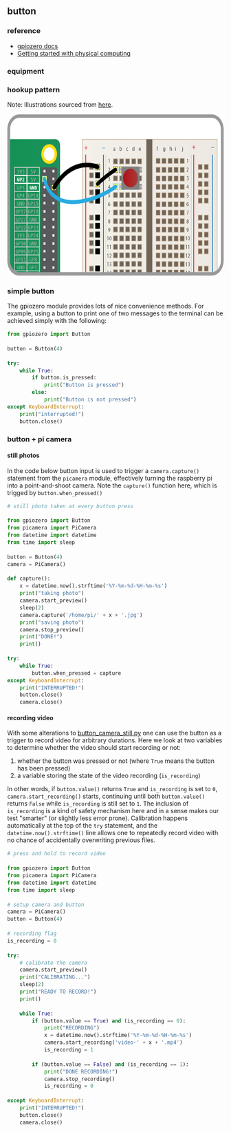 ## button

### reference
* [gpiozero docs](https://gpiozero.readthedocs.io/en/stable/)
* [Getting started with physical computing](https://www.raspberrypi.org/learning/physical-computing-with-python/worksheet/)


### equipment

### hookup pattern

Note: Illustrations sourced from [here](https://www.raspberrypi.org/learning/physical-computing-with-python/worksheet/).

<img src="/media/button.png" width="630" height="375">


### simple button

The gpiozero module provides lots of nice convenience methods. For example, using a button to print one of two messages to the terminal can be achieved simply with the following:

```python
from gpiozero import Button

button = Button(4)

try:
    while True:
        if button.is_pressed:
            print("Button is pressed")
        else:
            print("Button is not pressed")
except KeyboardInterrupt:
    print("interrupted!")
    button.close()

```


### button + pi camera

#### still photos

In the code below button input is used to trigger a `camera.capture()` statement from the `picamera` module, effectively turning the raspberry pi into a point-and-shoot camera. Note the `capture()` function here, which is trigged by `button.when_pressed()`

```python
# still photo taken at every button press

from gpiozero import Button
from picamera import PiCamera
from datetime import datetime
from time import sleep

button = Button(4)
camera = PiCamera()

def capture():
    x = datetime.now().strftime('%Y-%m-%d-%H-%m-%s')
    print("taking photo")
    camera.start_preview()
    sleep(2)
    camera.capture('/home/pi/' + x + '.jpg')
    print("saving photo")
    camera.stop_preview()
    print("DONE!")
    print()

try:
    while True:
        button.when_pressed = capture
except KeyboardInterrupt:
    print("INTERRUPTED!")
    button.close()
    camera.close()

```


#### recording video

With some alterations to [button_camera_still.py](https://github.com/caseyanderson/rpi/blob/master/05_GPIO/02_button/scripts/button_camera_still.py)  one can use the button as a trigger to record video for arbitrary durations. Here we look at two variables to determine whether the video should start recording or not:
1. whether the button was pressed or not (where `True` means the button has been pressed)
2. a variable storing the state of the video recording (`is_recording`)

In other words, if `button.value()` returns `True` and `is_recording` is set to `0`, `camera.start_recording()` starts, continuing until both `button.value()` returns `False` while `is_recording` is still set to `1`. The inclusion of `is_recording` is a kind of safety mechanism here and in a sense makes our test "smarter" (or slightly less error prone). Calibration happens automatically at the top of the `try` statement, and the `datetime.now().strftime()` line allows one to repeatedly record video with no chance of accidentally overwriting previous files.


```python
# press and hold to record video

from gpiozero import Button
from picamera import PiCamera
from datetime import datetime
from time import sleep

# setup camera and button
camera = PiCamera()
button = Button(4)

# recording flag
is_recording = 0

try:
    # calibrate the camera
    camera.start_preview()
    print("CALIBRATING...")
    sleep(2)
    print("READY TO RECORD!")
    print()

    while True:
        if (button.value == True) and (is_recording == 0):
            print("RECORDING")
            x = datetime.now().strftime('%Y-%m-%d-%H-%m-%s')
            camera.start_recording('video-' + x + '.mp4')
            is_recording = 1

        if (button.value == False) and (is_recording == 1):
            print("DONE RECORDING!")
            camera.stop_recording()
            is_recording = 0

except KeyboardInterrupt:
    print("INTERRUPTED!")
    button.close()
    camera.close()

```
